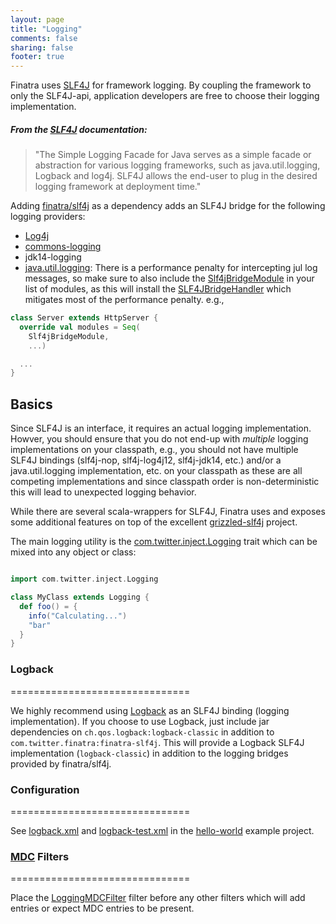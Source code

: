 ```yaml
---
layout: page
title: "Logging"
comments: false
sharing: false
footer: true
---
```


Finatra uses [SLF4J](http://www.slf4j.org/manual.html) for framework logging. By coupling the framework to only the SLF4J-api, application developers are free to choose their logging implementation.

##### From the [SLF4J](http://www.slf4j.org/manual.html) documentation:
>"The Simple Logging Facade for Java serves as a simple facade or abstraction for various logging frameworks, such as java.util.logging, Logback and log4j. SLF4J allows the end-user to plug in the desired logging framework at deployment time."

Adding [finatra/slf4j](https://github.com/twitter/finatra/tree/master/slf4j) as a dependency adds an SLF4J bridge for the following logging providers:

  * [Log4j](http://en.wikipedia.org/wiki/Log4j)
  * [commons-logging](http://commons.apache.org/proper/commons-logging/)
  * jdk14-logging
  * [java.util.logging](http://docs.oracle.com/javase/7/docs/api/index.html?java/util/logging/package-summary.html): There is a performance penalty for intercepting jul log messages, so make sure to also include the [Slf4jBridgeModule](../slf4j/src/main/scala/com/twitter/finatra/logging/modules/Slf4jBridgeModule.scala) in your list of modules, as this will install the [SLF4JBridgeHandler](http://www.slf4j.org/api/org/slf4j/bridge/SLF4JBridgeHandler.html) which mitigates most of the performance penalty. e.g.,

  ```scala
  class Server extends HttpServer {
    override val modules = Seq(
      Slf4jBridgeModule,
      ...)

    ...
  }
  ```

## Basics

Since SLF4J is an interface, it requires an actual logging implementation. Howver, you should ensure that you do not end-up with *multiple* logging implementations on your classpath, e.g., you should not have multiple SLF4J bindings (slf4j-nop, slf4j-log4j12, slf4j-jdk14, etc.) and/or a java.util.logging implementation, etc. on your classpath as these are all competing implementations and since classpath order is non-deterministic this will lead to unexpected logging behavior.

While there are several scala-wrappers for SLF4J, Finatra uses and exposes some additional features on top of the excellent [grizzled-slf4j](http://software.clapper.org/grizzled-slf4j/) project.

The main logging utility is the [com.twitter.inject.Logging](https://github.com/twitter/finatra/tree/master/inject/inject-core/src/main/scala/com/twitter/inject/Logging.scala) trait which can be mixed into any object or class:
```scala

import com.twitter.inject.Logging

class MyClass extends Logging {
  def foo() = {
    info("Calculating...")
    "bar"
  }
}
```

### Logback
===============================

We highly recommend using [Logback](http://logback.qos.ch/) as an SLF4J binding (logging implementation). If you choose to use Logback, just include jar dependencies on `ch.qos.logback:logback-classic` in addition to `com.twitter.finatra:finatra-slf4j`. This will provide a Logback SLF4J implementation (`logback-classic`) in addition to the logging bridges provided by finatra/slf4j.

### Configuration
===============================

See [logback.xml](../examples/hello-world/src/main/resources/logback.xml) and [logback-test.xml](../examples/hello-world/src/test/resources/logback-test.xml) in the [hello-world](../examples/hello-world) example project.

### [MDC](http://logback.qos.ch/manual/mdc.html) Filters
===============================

Place the [LoggingMDCFilter](../logback/src/main/scala/com/twitter/finatra/logging/filter/LoggingMDCFilter.scala) filter before any other filters which will add entries or expect MDC entries to be present.
